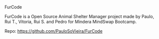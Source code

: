 FurCode

FurCode is a Open Source Animal Shelter Manager project made by Paulo, Rui T., Vitoria, Rui S. and Pedro for Mindera MindSwap Bootcamp.

Repo: https://github.com/PauloSoVieira/FurCode
